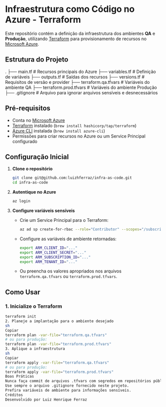 # Infraestrutura como Código no Azure - Terraform

Este repositório contém a definição da infraestrutura dos ambientes **QA** e **Produção**, utilizando [Terraform](https://www.terraform.io/) para provisionamento de recursos no [Microsoft Azure](https://azure.microsoft.com/).

## Estrutura do Projeto
. ├── main.tf # Recursos principais do Azure ├── variables.tf # Definição de variáveis ├── outputs.tf # Saídas dos recursos ├── versions.tf # Requisitos de versão e provider ├── terraform.qa.tfvars # Variáveis do ambiente QA ├── terraform.prod.tfvars # Variáveis do ambiente Produção ├── .gitignore # Arquivo para ignorar arquivos sensíveis e desnecessários

## Pré-requisitos

- Conta no [Microsoft Azure](https://portal.azure.com/)
- [Terraform](https://www.terraform.io/downloads.html) instalado (`brew install hashicorp/tap/terraform`)
- [Azure CLI](https://docs.microsoft.com/cli/azure/install-azure-cli) instalada (`brew install azure-cli`)
- Permissões para criar recursos no Azure ou um Service Principal configurado

## Configuração Inicial

1. **Clone o repositório**
    ```sh
    git clone git@github.com:luizhferraz/infra-as-code.git
    cd infra-as-code
    ```

2. **Autentique no Azure**
    ```sh
    az login
    ```

3. **Configure variáveis sensíveis**
   - Crie um Service Principal para o Terraform:
     ```sh
     az ad sp create-for-rbac --role="Contributor" --scopes="/subscriptions/<SEU_SUBSCRIPTION_ID>"
     ```
   - Configure as variáveis de ambiente retornadas:
     ```sh
     export ARM_CLIENT_ID="..."
     export ARM_CLIENT_SECRET="..."
     export ARM_SUBSCRIPTION_ID="..."
     export ARM_TENANT_ID="..."
     ```
   - Ou preencha os valores apropriados nos arquivos `terraform.qa.tfvars` ou `terraform.prod.tfvars`.

## Como Usar

### 1. Inicialize o Terraform

```sh
terraform init
2. Planeje a implantação para o ambiente desejado
sh
Copiar
terraform plan -var-file="terraform.qa.tfvars"
# ou para produção:
terraform plan -var-file="terraform.prod.tfvars"
3. Aplique a infraestrutura
sh
Copiar
terraform apply -var-file="terraform.qa.tfvars"
# ou para produção:
terraform apply -var-file="terraform.prod.tfvars"
Boas Práticas
Nunca faça commit de arquivos .tfvars com segredos em repositórios públicos!
Use sempre o arquivo .gitignore fornecido neste projeto.
Prefira variáveis de ambiente para informações sensíveis.
Créditos
Desenvolvido por Luiz Henrique Ferraz